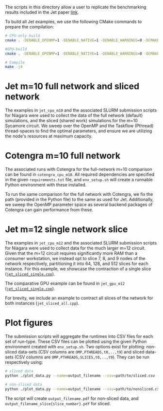 The scripts in this directory allow a user to replicate the benchmarking results included in the Jet paper [link]().

To build all Jet examples, we use the following CMake commands to prepare the compilation:

```bash
# CPU-only build
cmake . -DENABLE_OPENMP=1 -DENABLE_NATIVE=1 -DENABLE_WARNINGS=0 -DCMAKE_BUILD_TYPE=Release

#GPU-build
cmake . -DENABLE_OPENMP=1 -DENABLE_NATIVE=1 -DENABLE_WARNINGS=0 -DCMAKE_BUILD_TYPE=Release -DENABLE_CUTENSOR=1

# Compile
make -j4
```

# Jet m=10 full network and sliced network
The examples in `jet_cpu_m10` and the associated SLURM submission scripts for Niagara were used to collect the data of the full network (default) simulations, and the sliced (shared work) simulations for the m=10 Sycamore circuit. We sweep over the OpenMP and the Taskflow (Pthread) thread-spaces to find the optimal parameters, and ensure we are utilizing the node's resources at maximum capacity.

# Cotengra m=10 full network
The associated runs with Cotengra for the full-network m=10 comparison can be found in `cotengra_cpu_m10`. All required dependencies are specified in the given `requirements.txt` file, and `env_setup.sh` will create a runnable Python environment with these installed.

To run the same comparison for the full network with Cotengra, we fix the path (provided in the Python file) to the same as used for Jet. Additionally, we sweep the OpenMP parameter space as several backend packages of Cotengra can gain performance from these.

# Jet m=12 single network slice
The examples in `jet_cpu_m12` and the associated SLURM submission scripts for Niagara were used to collect data for the much larger m=12 circuit. Given that the m=12 circuit requires significantly more RAM than a consumer workstation, we instead opt to slice 7, 8, and 9 nodes of the network respectively, partitioning it into 64, 128, and 512 slices for each instance. For this example, we showcase the contraction of a single slice ([`jet_sliced_single.cpp`](CPU/jet_cpu_m12/jet_sliced_single.cpp)).

The comparative GPU example can be found in `jet_gpu_m12` ([`jet_sliced_single.cpp`](GPU/jet_cpu_m12/jet_sliced_single.cpp)).

For brevity, we include an example to contract all slices of the network for both instances (`jet_sliced_all.cpp`).


# Plot figures
The submission scripts will aggregate the runtimes into CSV files for each set of run-type. These CSV files can be plotted using the given Python environment created with `env_setup.sh`.
Two options exist for plotting: non-sliced data-sets (CSV columns are `OMP,PTHREADS,t0,..,t9`) and sliced data-sets (CSV columns are `OMP,PTHREADS,SLICES,t0,..,t9`).
They can be run respectively using:

```bash
# sliced data
python ./plot_data.py --name=output_filename --csv=path/to/sliced.csv --sliced=y

# non-sliced data
python ./plot_data.py --name=output_filename --csv=path/to/nonsliced.csv --sliced=n
```

The script will create `output_filename.pdf` for non-sliced data, and `output_filename_slice{slice_number}.pdf` for sliced.
